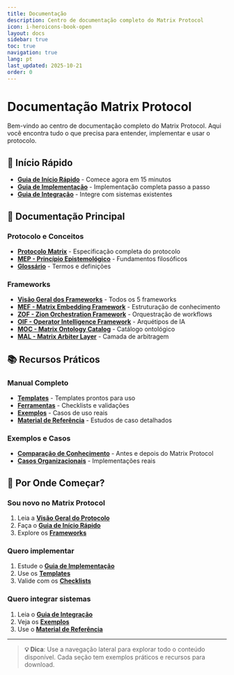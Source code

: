 ```yaml
---
title: Documentação
description: Centro de documentação completo do Matrix Protocol
icon: i-heroicons-book-open
layout: docs
sidebar: true
toc: true
navigation: true
lang: pt
last_updated: 2025-10-21
order: 0
---
```

# Documentação Matrix Protocol

Bem-vindo ao centro de documentação completo do Matrix Protocol. Aqui você encontra tudo o que precisa para entender, implementar e usar o protocolo.

## 🚀 Início Rápido

- **[Guia de Início Rápido](./quickstart)** - Comece agora em 15 minutos
- **[Guia de Implementação](./implementation)** - Implementação completa passo a passo
- **[Guia de Integração](./integration)** - Integre com sistemas existentes

## 📖 Documentação Principal

### Protocolo e Conceitos
- **[Protocolo Matrix](./protocol)** - Especificação completa do protocolo
- **[MEP - Princípio Epistemológico](./mep)** - Fundamentos filosóficos
- **[Glossário](./glossary)** - Termos e definições

### Frameworks
- **[Visão Geral dos Frameworks](./frameworks)** - Todos os 5 frameworks
- **[MEF - Matrix Embedding Framework](./frameworks/mef)** - Estruturação de conhecimento
- **[ZOF - Zion Orchestration Framework](./frameworks/zof)** - Orquestração de workflows
- **[OIF - Operator Intelligence Framework](./frameworks/oif)** - Arquétipos de IA
- **[MOC - Matrix Ontology Catalog](./frameworks/moc)** - Catálogo ontológico
- **[MAL - Matrix Arbiter Layer](./frameworks/mal)** - Camada de arbitragem

## 📚 Recursos Práticos

### Manual Completo
- **[Templates](./manual/templates)** - Templates prontos para uso
- **[Ferramentas](./manual/tools)** - Checklists e validações
- **[Exemplos](./manual/examples)** - Casos de uso reais
- **[Material de Referência](./manual/reference)** - Estudos de caso detalhados

### Exemplos e Casos
- **[Comparação de Conhecimento](./examples)** - Antes e depois do Matrix Protocol
- **[Casos Organizacionais](./examples)** - Implementações reais

## 🎯 Por Onde Começar?

### Sou novo no Matrix Protocol
1. Leia a **[Visão Geral do Protocolo](./protocol)**
2. Faça o **[Guia de Início Rápido](./quickstart)**
3. Explore os **[Frameworks](./frameworks)**

### Quero implementar
1. Estude o **[Guia de Implementação](./implementation)**
2. Use os **[Templates](./manual/templates)**
3. Valide com os **[Checklists](./manual/tools)**

### Quero integrar sistemas
1. Leia o **[Guia de Integração](./integration)**
2. Veja os **[Exemplos](./examples)**
3. Use o **[Material de Referência](./manual/reference)**

---

> **💡 Dica**: Use a navegação lateral para explorar todo o conteúdo disponível. Cada seção tem exemplos práticos e recursos para download.